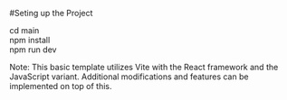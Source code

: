 #Seting up the Project

cd main \
npm install \
npm run dev 

Note: This basic template utilizes Vite with the React framework and the JavaScript variant. Additional modifications and features can be implemented on top of this.
